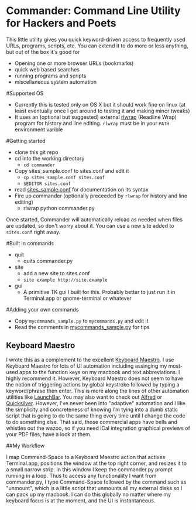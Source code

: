 # Commander: Command Line Utility for Hackers and Poets

This little utility gives you quick keyword-driven access to frequently used
URLs, programs, scripts, etc.  You can extend it to do more or less anything, 
but out of the box it's good for

* Opening one or more browser URLs (bookmarks)
* quick web based searches
* running programs and scripts
* miscellaneous system automation

#Supported OS
* Currently this is tested only on OS X but it should work fine on linux (at 
  least eventually once I get around to testing it and making minor tweaks)
* It uses an (optional but suggested) external [rlwrap](https://trac.macports.org/browser/trunk/dports/sysutils/rlwrap/Portfile) (Readline Wrap) program for history and line
editing. `rlwrap` must be in your `PATH` environment varible

#Getting started

* clone this git repo
* cd into the working directory
    * `cd commander`
* Copy sites_sample.conf to sites.conf and edit it
    * `cp sites_sample.conf sites.conf`
    * `$EDITOR sites.conf`
* read [sites_sample.conf]() for documentation on its syntax
* Fire up commander (optionally preceeded by `rlwrap` for history and line editing)
    * rlwrap python commander.py

Once started, Commander will automatically reload as needed when files are
updated, so don't worry about it.  You can use a new site added to `sites.conf`
right away.

#Built in commands
* quit
    * quits commander.py
* site
    * add a new site to sites.conf
    * `site example http://site.example`
* gui
    * A primitive TK gui I built for this.  Probably better to just run it
    in Terminal.app or gnome-terminal or whatever

#Adding your own commands
* Copy `mycommands_sample.py` to `mycommands.py` and edit it
* Read the comments in [mycommands_sample.py]() for tips

## Keyboard Maestro

I wrote this as a complement to the excellent
[Keyboard Maestro](http://www.keyboardmaestro.com/). I use Keyboard Maestro 
for lots of UI automation including assinging my most-used apps to the function
keys on my macbook and text abbreviations.  I highly recommend it.  However,
Keyboard Maestro does not seem to have the notion of triggering actions by
global keystroke followed by typing a keyword/phrase then enter.  This is more along
the lines of other automation utilities like
[LaunchBar](http://www.obdev.at/products/launchbar/index.html).
You may also want to check out [Alfred](http://www.alfredapp.com/)
or [Quicksilver](http://qsapp.com/). However, I've never been into "adaptive"
automation and I like the simplicity and concreteness of knowing I'm tying into
a dumb static script that is going to do the same thing every time until I
change the code to do something else. That said, those commercial apps have
bells and whistles out the wazoo, so if you need iCal integration graphical
previews of your PDF files, have a look at them.

##My Workflow

I map Command-Space to a Keyboard Maestro action that actives Terminal.app,
positions the window at the top right corner, and resizes it to a small narrow
strip.  In this window I keep the commander.py prompt running in a loop.  Thus
to access any functionality I want from commander.py, I type Command-Space
followed by the command such as "unmount", which is a little script that
unmounts all my external disks so I can pack up my macbook. I can do this
globally no matter where my keyboard focus is at the moment, and the UI is
instantaneous.